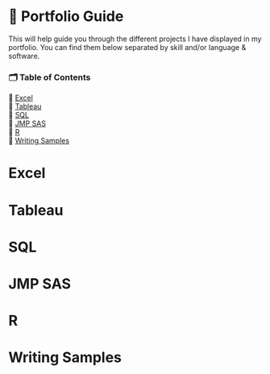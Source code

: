 # 🔎 Portfolio Guide
This will help guide you through the different projects I have displayed in my portfolio. You can find them below separated by skill and/or language & software.

### 🗂️ Table of Contents 
🔗 [Excel](#Excel)  
🔗 [Tableau](#Tableau)  
🔗 [SQL](#SQL)  
🔗 [JMP SAS](#JMP-SAS)  
🔗 [R](#R)  
🔗 [Writing Samples](#Writing-Samples)  

# Excel

# Tableau

# SQL

# JMP SAS

# R

# Writing Samples
